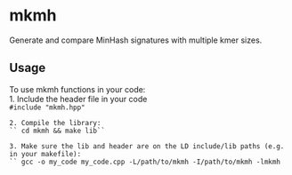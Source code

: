# mkmh
Generate and compare MinHash signatures with multiple kmer sizes.

## Usage
To use mkmh functions in your code:  
    1. Include the header file in your code  
    ```#include "mkmh.hpp"```  
    
    2. Compile the library:  
    `` cd mkmh && make lib``

    3. Make sure the lib and header are on the LD include/lib paths (e.g. in your makefile):  
    `` gcc -o my_code my_code.cpp -L/path/to/mkmh -I/path/to/mkmh -lmkmh

